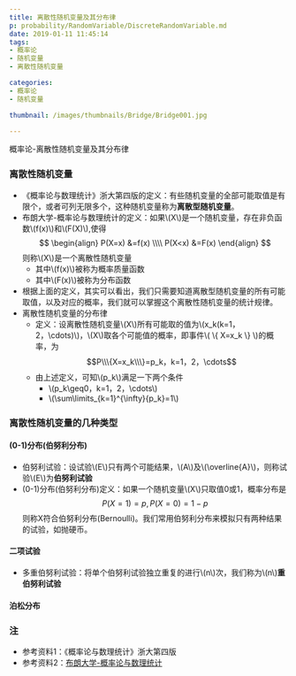 ```yaml
---
title: 离散性随机变量及其分布律
p: probability/RandomVariable/DiscreteRandomVariable.md
date: 2019-01-11 11:45:14
tags:
- 概率论
- 随机变量
- 离散性随机变量

categories: 
- 概率论
- 随机变量

thumbnail: /images/thumbnails/Bridge/Bridge001.jpg

---
```

概率论-离散性随机变量及其分布律
<!-- more -->

### 离散性随机变量
* 《概率论与数理统计》浙大第四版的定义：有些随机变量的全部可能取值是有限个，或者可列无限多个，这种随机变量称为**离散型随机变量**。
* 布朗大学-概率论与数理统计的定义：如果\\(X\\)是一个随机变量，存在非负函数\\(f(x)\\)和\\(F(X)\\),使得$$ \begin{align} P(X=x) &=f(x) \\\\ P(X<x) &=F(x) \end{align} $$则称\\(X\\)是一个离散性随机变量
  * 其中\\(f(x)\\)被称为概率质量函数
  * 其中\\(F(x)\\)被称为分布函数
* 根据上面的定义，其实可以看出，我们只需要知道离散型随机变量的所有可能取值，以及对应的概率，我们就可以掌握这个离散性随机变量的统计规律。
* 离散性随机变量的分布律
  * 定义：设离散性随机变量\\(X\\)所有可能取的值为\\(x_k(k=1，2，\cdots)\\)，\\(X\\)取各个可能值的概率，即事件\\( \\\{ X=x_k \\\} \\)的概率，为$$P\\\{X=x_k\\\}=p_k，k=1，2，\cdots$$
  * 由上述定义，可知\\(p_k\\)满足一下两个条件
    * \\(p_k\geq0，k=1，2，\cdots\\)
    * \\(\sum\limits_{k=1}^{\infty}{p_k}=1\\)

### 离散性随机变量的几种类型
#### (0-1)分布(伯努利分布)
* 伯努利试验：设试验\\(E\\)只有两个可能结果，\\(A\\)及\\(\overline{A}\\)，则称试验\\(E\\)为**伯努利试验**
* (0-1)分布(伯努利分布)定义：如果一个随机变量\\(X\\)只取值0或1，概率分布是$$P(X=1)=p,P(X=0)=1−p$$则称X符合伯努利分布(Bernoulli)。我们常用伯努利分布来模拟只有两种结果的试验，如抛硬币。

#### 二项试验
* 多重伯努利试验：将单个伯努利试验独立重复的进行\\(n\\)次，我们称为\\(n\\)**重伯努利试验**

#### 泊松分布

### 注
* 参考资料1：《概率论与数理统计》浙大第四版 
* 参考资料2：[布朗大学-概率论与数理统计](https://seeing-theory.brown.edu/cn.html)



